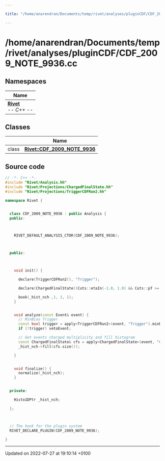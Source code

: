 ```yaml
---

title: "/home/anarendran/Documents/temp/rivet/analyses/pluginCDF/CDF_2009_NOTE_9936.cc"

---
```


# /home/anarendran/Documents/temp/rivet/analyses/pluginCDF/CDF_2009_NOTE_9936.cc



## Namespaces

| Name           |
| -------------- |
| **[Rivet](http://example.org/namespaces/namespacerivet/)** <br>-*- C++ -*-  |

## Classes

|                | Name           |
| -------------- | -------------- |
| class | **[Rivet::CDF_2009_NOTE_9936](http://example.org/classes/classrivet_1_1cdf__2009__note__9936/)**  |




## Source code

```cpp
// -*- C++ -*-
#include "Rivet/Analysis.hh"
#include "Rivet/Projections/ChargedFinalState.hh"
#include "Rivet/Projections/TriggerCDFRun2.hh"

namespace Rivet {


  class CDF_2009_NOTE_9936 : public Analysis {
  public:



    RIVET_DEFAULT_ANALYSIS_CTOR(CDF_2009_NOTE_9936);



  public:



    void init() {

      declare(TriggerCDFRun2(), "Trigger");

      declare(ChargedFinalState((Cuts::etaIn(-1.0, 1.0) && Cuts::pT >=  0.4*GeV)), "CFS");

      book(_hist_nch ,1, 1, 1);
    }


    void analyze(const Event& event) {
      // MinBias Trigger
      const bool trigger = apply<TriggerCDFRun2>(event, "Trigger").minBiasDecision();
      if (!trigger) vetoEvent;

      // Get events charged multiplicity and fill histogram
      const ChargedFinalState& cfs = apply<ChargedFinalState>(event, "CFS");
      _hist_nch->fill(cfs.size());

    }


    void finalize() {
      normalize(_hist_nch);
    }


  private:

    Histo1DPtr _hist_nch;

  };



  // The hook for the plugin system
  RIVET_DECLARE_PLUGIN(CDF_2009_NOTE_9936);

}
```


-------------------------------

Updated on 2022-07-27 at 19:10:14 +0100
